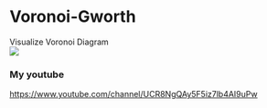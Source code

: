 # Voronoi-Gworth
Visualize Voronoi Diagram<br>
[![](http://img.youtube.com/vi/ds3V-07sHio/0.jpg)](http://www.youtube.com/watch?v=ds3V-07sHio "")<br>
### My youtube
https://www.youtube.com/channel/UCR8NgQAy5F5iz7lb4AI9uPw
